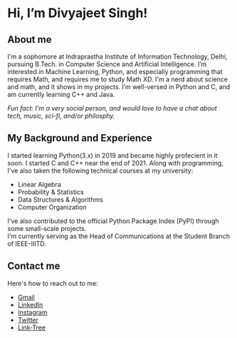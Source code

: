 # Hi, I’m Divyajeet Singh!

## About me

I'm a sophomore at Indraprastha Institute of Information Technology, Delhi, pursuing B.Tech. in Computer Science and Artificial Intelligence. I’m interested in Machine Learning, Python, and especially programming that requires Math, and requires me to study Math XD. I'm a nerd about science and math, and it shows in my projects. I’m well-versed in Python and C, and am currently learning C++ and Java.

*Fun fact: I'm a very social person, and would love to have a chat about tech, music, sci-fi, and/or philosphy.*

## My Background and Experience

I started learning Python(3.x) in 2019 and became highly profecient in it soon. I started C and C++ near the end of 2021. Along with programming, I've also taken the following technical courses at my university:
- Linear Algebra
- Probability & Statistics
- Data Structures & Algorithms
- Computer Organization

I've also contributed to the official Python Package Index (PyPI) through some small-scale projects. \
I'm currently serving as the Head of Communications at the Student Branch of IEEE-IIITD.

## Contact me

Here's how to reach out to me:
- [Gmail](https://mail.google.com/mail/u/0/#inbox?compose=GTvVlcSBnNgvrcQTTlsqlXsTXZgxZdMsGjpdjQRMqgZcDwFcQvgkThqBXsPLpJwSThDxLrsZhDKsz)
- [LinkedIn](https://www.linkedin.com/in/divyajeet-singh-23762b214/)
- [Instagram](https://www.instagram.com/divyajeettt/)
- [Twitter](https://open.spotify.com/user/plgd58jcnawn4ndarf941liho?si=d5492dfcfc6f4f1f)
- [Link-Tree](https://linktr.ee/divyajeettt)

<!---
divyajeettt/divyajeettt is a ✨ special ✨ repository because its `README.md` (this file) appears on your GitHub profile.
You can click the Preview link to take a look at your changes.
--->
